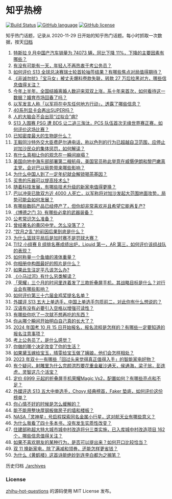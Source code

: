# 知乎热榜
[![Build Status](https://github.com/ToWeLong/zhihu-hot-questions/workflows/CI/badge.svg)](https://github.com/ToWeLong/zhihu-hot-questions/actions)
[![GitHub language](https://img.shields.io/badge/language-golang-orange.svg)](https://golang.org/)
[![GitHub license](https://img.shields.io/github/license/ToWeLong/zhihu-hot-questions)](https://github.com/ToWeLong/zhihu-hot-questions/blob/main/LICENSE)

知乎热门话题，记录从 2020-11-29 日开始的知乎热门话题。每小时抓取一次数据，按天[归档](./archives)

<!-- BEGIN -->

1. [特斯拉 9 月中国产汽车销量为 74073 辆，同比下降 11%，下降的主要因素有哪些？](https://www.zhihu.com/question/625454673)
1. [有没有可能有一天，年轻人不再热衷于考公务员？](https://www.zhihu.com/question/623119916)
1. [如何评价 S13 全球总决赛瑞士轮首轮抽签结果？有哪些焦点对局值得期待？](https://www.zhihu.com/question/626239787)
1. [《非诚勿扰》「宝马女」被丈夫爆料卷款失联，转款 27 万后拉黑对方，哪些信息值得关注？](https://www.zhihu.com/question/626222140)
1. [今年上半年，全国结婚离婚人数迎来双双上涨，系十年来首次，如何看待这一数据？婚育市场回春了吗？](https://www.zhihu.com/question/626069988)
1. [以军发言人称「以军将在中东任何地方行动」，透露了哪些信息？](https://www.zhihu.com/question/626235252)
1. [40系列显卡会再出SUPER吗？](https://www.zhihu.com/question/590766856)
1. [人的大脑会不会出现“过拟合”病?](https://www.zhihu.com/question/625846838)
1. [S13 入围赛 PSG 遭 BDS 让二追三淘汰，PCS 队伍首次无缘世界赛正赛，如何评价这场比赛？](https://www.zhihu.com/question/626237021)
1. [已知密度最大的生物是什么？](https://www.zhihu.com/question/582461671)
1. [王毅同沙特外交大臣费萨尔通电话，称以色列的行为已超越自卫范围，应停止对加沙民众的集体惩罚，如何解读？](https://www.zhihu.com/question/626199136)
1. [有什么真相让你的观念在一瞬间崩塌？](https://www.zhihu.com/question/585476082)
1. [美国向地中海东部部署第二艘航母，美国官员称此举意在威慑伊朗和黎巴嫩真主党，会对巴以局势带来哪些影响？](https://www.zhihu.com/question/626199463)
1. [为什么中国人到了一定年纪就会解锁喝茶基因？](https://www.zhihu.com/question/625592275)
1. [买贵的乐器可以提高技术么?](https://www.zhihu.com/question/604830042)
1. [随着科技发展，有哪些技术升级的新家电值得更换？](https://www.zhihu.com/question/626206641)
1. [巴以冲突已致双方近 4000 人死亡，以军称将对加沙发起大范围地面攻势，局势可能会如何发展？](https://www.zhihu.com/question/626197868)
1. [有哪些数码产品已经停产了，但你却非常喜欢并且希望它能再复产?](https://www.zhihu.com/question/625214465)
1. [《博德之门 3》有哪些必拿的武器装备？](https://www.zhihu.com/question/616053777)
1. [公考常识怎么准备？](https://www.zhihu.com/question/349643487)
1. [曾经著名的黄冈中学，怎么没落了？](https://www.zhihu.com/question/65786127)
1. [“饮月之乱”的前因后果到底是什么？](https://www.zhihu.com/question/619880546)
1. [为什么篮球平局后是加时赛不是罚球大赛？](https://www.zhihu.com/question/340019774)
1. [TI12 小组赛 B 组排名赛成绩出炉，Liquid 第一，AR 第三，如何评价该组战队的表现？](https://www.zhihu.com/question/626082446)
1. [如何称量一个鱼塘的液体重量？](https://www.zhihu.com/question/562775394)
1. [你相册中构图最好的照片是什么？](https://www.zhihu.com/question/621418764)
1. [如果此生注定平凡该怎么办?](https://www.zhihu.com/question/626116773)
1. [《小马过河》有什么另类解读？](https://www.zhihu.com/question/263474285)
1. [「荣耀」三个月的时间里连着发了三款折叠屏手机，其战略目标是什么？对行业会有哪些影响？](https://www.zhihu.com/question/625807724)
1. [如何评价第三十六届金鸡奖提名名单？](https://www.zhihu.com/question/626202963)
1. [外媒评 S13 五大上单选手，中国上单选手包揽前二，对此你有什么想说的？](https://www.zhihu.com/question/625870506)
1. [汉语有没有必要引入空格以增强可读性？](https://www.zhihu.com/question/625604172)
1. [有哪些你吃了一次就不想再吃的东西？](https://www.zhihu.com/question/622362892)
1. [你从哪个瞬间开始明白自己真的长大了？](https://www.zhihu.com/question/625767359)
1. [2024 年国考 10 月 15 日开始报名，报名流程是怎样的？有哪些一定要知道的报名注意事项？](https://www.zhihu.com/question/625813520)
1. [考上公务员了，是什么感觉？](https://www.zhihu.com/question/625129350)
1. [你做的哪个决定改变了你的生活？](https://www.zhihu.com/question/625767515)
1. [如果黛玉嫁给宝玉，晴雯给宝玉做了姨娘，他们会怎样相处？](https://www.zhihu.com/question/561119925)
1. [2023 年双十一有哪些「回过头来觉得真正值得入手」的智能家电好物？](https://www.zhihu.com/question/625922028)
1. [有个疑问，射雕里为什么完颜洪烈要花重金雇沙通天，侯通海，梁子翁，彭连虎，灵智这几个活宝？](https://www.zhihu.com/question/626089953)
1. [定价 6999 元起的折叠屏手机荣耀Magic Vs2，配置如何？有哪些亮点和不足？](https://www.zhihu.com/question/625839709)
1. [外媒评选 S13 五大中单选手，Chovy 经典榜首，Faker 垫底，如何评价这份榜单？](https://www.zhihu.com/question/625868067)
1. [你心情不好的时候是怎么缓解的？](https://www.zhihu.com/question/626082220)
1. [能不能用整块厚钢板做房子的墙和楼板？](https://www.zhihu.com/question/624633066)
1. [NASA「灵神星」号启程探索同名金属小行星，这对航天业有哪些意义？](https://www.zhihu.com/question/623693248)
1. [为什么我看了四十多本书，没有发生实质性改变？](https://www.zhihu.com/question/621490937)
1. [住建部称超大特大城市城中村改造将分三类实施，已入库城中村改造项目 162 个，哪些信息值得关注？](https://www.zhihu.com/question/625753283)
1. [如果不喜欢朋友的某种行为，是否可以提出来？如何开口比较恰当？](https://www.zhihu.com/question/625590922)
1. [双 11 换新家电，除了满减和领券，还能怎样更省钱？](https://www.zhihu.com/question/626105968)
1. [为什么《黄鹤楼》这首诗能绝妙到连李白都为之搁笔？](https://www.zhihu.com/question/562518835)

<!-- END -->

历史归档 [./archives](./archives)


### License
[zhihu-hot-questions](https://github.com/towelong/zhihu-hot-questions) 的源码使用 MIT License 发布。